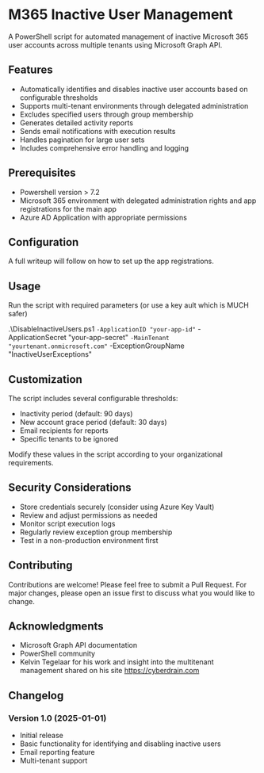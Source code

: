 # M365 Inactive User Management

A PowerShell script for automated management of inactive Microsoft 365 user accounts across multiple tenants using Microsoft Graph API.

## Features

- Automatically identifies and disables inactive user accounts based on configurable thresholds
- Supports multi-tenant environments through delegated administration
- Excludes specified users through group membership
- Generates detailed activity reports
- Sends email notifications with execution results
- Handles pagination for large user sets
- Includes comprehensive error handling and logging

## Prerequisites

- Powershell version > 7.2 
- Microsoft 365 environment with delegated administration rights and app registrations for the main app
- Azure AD Application with appropriate permissions

## Configuration
A full writeup will follow on how to set up the app registrations.

## Usage

Run the script with required parameters (or use a key ault which is MUCH safer)

.\DisableInactiveUsers.ps1 `
    -ApplicationID "your-app-id" `
    -ApplicationSecret "your-app-secret" `
    -MainTenant "yourtenant.onmicrosoft.com" `
    -ExceptionGroupName "InactiveUserExceptions"

## Customization

The script includes several configurable thresholds:

- Inactivity period (default: 90 days)
- New account grace period (default: 30 days)
- Email recipients for reports
- Specific tenants to be ignored

Modify these values in the script according to your organizational requirements.

## Security Considerations

- Store credentials securely (consider using Azure Key Vault)
- Review and adjust permissions as needed
- Monitor script execution logs
- Regularly review exception group membership
- Test in a non-production environment first

## Contributing

Contributions are welcome! Please feel free to submit a Pull Request. For major changes, please open an issue first to discuss what you would like to change.

## Acknowledgments

- Microsoft Graph API documentation
- PowerShell community
- Kelvin Tegelaar for his work and insight into the multitenant management shared on his site https://cyberdrain.com

## Changelog

### Version 1.0 (2025-01-01)
- Initial release
- Basic functionality for identifying and disabling inactive users
- Email reporting feature
- Multi-tenant support
